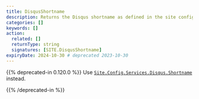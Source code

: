 ```yaml
---
title: DisqusShortname
description: Returns the Disqus shortname as defined in the site configuration.
categories: []
keywords: []
action:
  related: []
  returnType: string
  signatures: [SITE.DisqusShortname]
expiryDate: 2024-10-30 # deprecated 2023-10-30
---
```


{{% deprecated-in 0.120.0 %}}
Use [`Site.Config.Services.Disqus.Shortname`] instead.

[`Site.Config.Services.Disqus.Shortname`]: /methods/site/config
{{% /deprecated-in %}}
